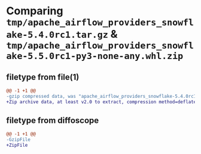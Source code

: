 # Comparing `tmp/apache_airflow_providers_snowflake-5.4.0rc1.tar.gz` & `tmp/apache_airflow_providers_snowflake-5.5.0rc1-py3-none-any.whl.zip`

## filetype from file(1)

```diff
@@ -1 +1 @@
-gzip compressed data, was "apache_airflow_providers_snowflake-5.4.0rc1.tar", last modified: Tue Apr  9 12:41:54 2024, max compression
+Zip archive data, at least v2.0 to extract, compression method=deflate
```

## filetype from diffoscope

```diff
@@ -1 +1 @@
-GzipFile
+ZipFile
```

